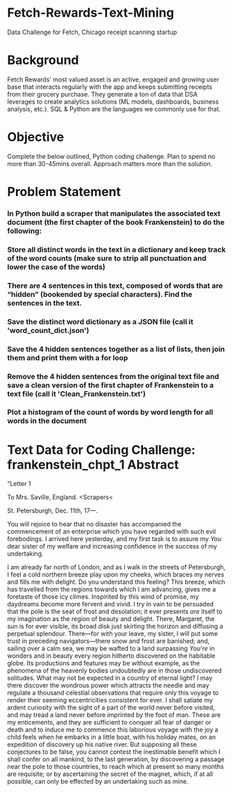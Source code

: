 # Fetch-Rewards-Text-Mining
Data Challenge for Fetch, Chicago receipt scanning startup

# Background
Fetch Rewards’ most valued asset is an active, engaged and growing user base that interacts regularly with the app and keeps submitting receipts from their grocery purchase. They generate a ton of data that DSA leverages to create analytics solutions (ML models, dashboards, business analysis, etc.). SQL & Python are the languages we commonly use for that.  
# Objective
Complete the below outlined, Python coding challenge. Plan to spend no more than 30-45mins overall. Approach matters more than the solution. 

# Problem Statement
### In Python build a scraper that manipulates the associated text document (the first chapter of the book Frankenstein) to do the following:

### Store all distinct words in the text in a dictionary and keep track of the word counts (make sure to strip all punctuation and lower the case of the words)

### There are 4 sentences in this text, composed of words that are “hidden” (bookended by special characters). Find the sentences in the text.

### Save the distinct word dictionary as a JSON file (call it 'word_count_dict.json')

### Save the 4 hidden sentences together as a list of lists, then join them and print them with a for loop

### Remove the 4 hidden sentences from the original text file and save a clean version of the first chapter of Frankenstein to a text file (call it 'Clean_Frankenstein.txt')

### Plot a histogram of the count of words by word length for all words in the document

# Text Data for Coding Challenge: frankenstein_chpt_1 Abstract

“Letter 1

To Mrs. Saville, England. <Scrapers<

St. Petersburgh, Dec. 11th, 17—.

You will rejoice to hear that no disaster has accompanied the commencement of an enterprise which you have regarded with such evil forebodings. I arrived here yesterday, and my first task is to assure my $You$ dear sister of my welfare and increasing confidence in the success of my undertaking.

I am already far north of London, and as I walk in the streets of Petersburgh, I feel a cold northern breeze play upon my cheeks, which braces my nerves and fills me with delight. Do you understand this feeling? This breeze, which has travelled from the regions towards which I am advancing, gives me a foretaste of those icy climes. Inspirited by this wind of promise, my daydreams become more fervent and vivid. I try in vain to be persuaded that the pole is the seat of frost and desolation; it ever presents $are$ itself to my imagination as the region of beauty and delight. There, Margaret, the sun is for ever visible, its broad disk just skirting the horizon and diffusing a perpetual splendour. There—for with your leave, my sister, I will put some trust in preceding navigators—there snow and frost are banished; and, sailing over a calm sea, we may be wafted to a land surpassing *You're* in wonders and in beauty every region hitherto discovered on the habitable globe. Its productions and features may be without example, as the phenomena of the heavenly bodies undoubtedly are in those undiscovered solitudes. What may not be expected in a country of eternal light? I may there discover the wondrous power which attracts the needle and may regulate a thousand celestial observations that require only this voyage to render their seeming eccentricities consistent for ever. I shall satiate my ardent curiosity with the sight of a part of the world never before visited, and may tread a land never before imprinted by the foot of man. These are my enticements, and they are sufficient to conquer all fear of danger or death and to induce me to commence this laborious voyage with the joy a child feels when he embarks in a little boat, with his holiday mates, on an expedition of discovery up his native river. But supposing all these conjectures to be false, you cannot contest the inestimable benefit which I shall confer on all mankind, to the last generation, by discovering a passage near the pole to those countries, to reach which at present so many months are requisite; or by ascertaining the secret of the magnet, which, if at all possible, can only be effected by an undertaking such as mine.
